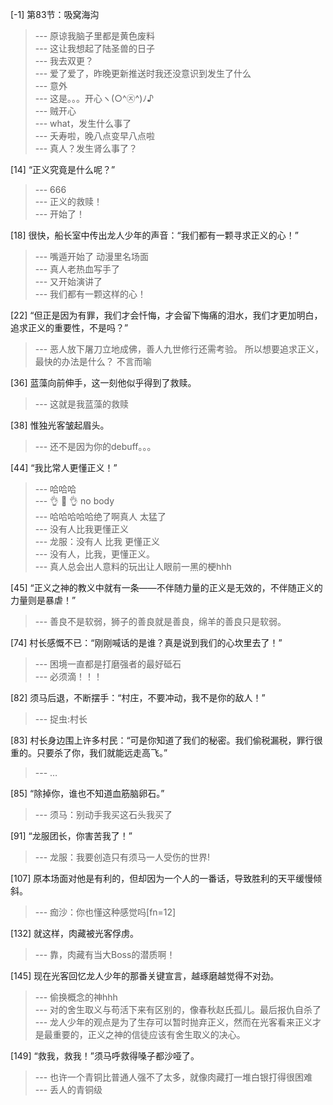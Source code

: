 
[-1] 第83节：吸窝海沟
>--- 原谅我脑子里都是黄色废料<br>
>--- 这让我想起了陆圣兽的日子<br>
>--- 我去双更？<br>
>--- 爱了爱了，昨晚更新推送时我还没意识到发生了什么<br>
>--- 意外<br>
>--- 这是。。。开心ヽ(○^㉨^)ﾉ♪<br>
>--- 贼开心<br>
>--- what，发生什么事了<br>
>--- 夭寿啦，晚八点变早八点啦<br>
>--- 真人？发生肾么事了？<br>

[14] “正义究竟是什么呢？”
>--- 666<br>
>--- 正义的救赎！<br>
>--- 开始了！<br>

[18] 很快，船长室中传出龙人少年的声音：“我们都有一颗寻求正义的心！”
>--- 嘴遁开始了 动漫里名场面<br>
>--- 真人老热血写手了<br>
>--- 又开始演讲了<br>
>--- 我们都有一颗这样的心！<br>

[22] “但正是因为有罪，我们才会忏悔，才会留下悔痛的泪水，我们才更加明白，追求正义的重要性，不是吗？”
>--- 恶人放下屠刀立地成佛，善人九世修行还需考验。
所以想要追求正义，最快的办法是什么？
不言而喻<br>

[36] 蓝藻向前伸手，这一刻他似乎得到了救赎。
>--- 这就是我蓝藻的救赎<br>

[38] 惟独光客皱起眉头。
>--- 还不是因为你的debuff。。。<br>

[44] “我比常人更懂正义！”
>--- 哈哈哈<br>
>--- 👌  👄   👌 no body<br>
>--- 哈哈哈哈哈绝了啊真人   太猛了<br>
>--- 没有人比我更懂正义<br>
>--- 龙服：没有人 比我 更懂正义<br>
>--- 没有人，比我，更懂正义。<br>
>--- 真人总会出人意料的玩出让人眼前一黑的梗hhh<br>

[45] “正义之神的教义中就有一条——不伴随力量的正义是无效的，不伴随正义的力量则是暴虐！”
>--- 善良不是软弱，狮子的善良就是善良，绵羊的善良只是软弱。<br>

[74] 村长感慨不已：“刚刚喊话的是谁？真是说到我们的心坎里去了！”
>--- 困境一直都是打磨强者的最好砥石<br>
>--- 必须滴！！！<br>

[82] 须马后退，不断摆手：“村庄，不要冲动，我不是你的敌人！”
>--- 捉虫:村长<br>

[83] 村长身边围上许多村民：“可是你知道了我们的秘密。我们偷税漏税，罪行很重的。只要杀了你，我们就能远走高飞。”
>--- …<br>

[85] “除掉你，谁也不知道血筋脑卵石。”
>--- 须马：别动手我买这石头我买了<br>

[91] “龙服团长，你害苦我了！”
>--- 龙服：我要创造只有须马一人受伤的世界!<br>

[107] 原本场面对他是有利的，但却因为一个人的一番话，导致胜利的天平缓慢倾斜。
>--- 痂沙：你也懂这种感觉吗[fn=12]<br>

[132] 就这样，肉藏被光客俘虏。
>--- 靠，肉藏有当大Boss的潜质啊！<br>

[145] 现在光客回忆龙人少年的那番关键宣言，越琢磨越觉得不对劲。
>--- 偷换概念的神hhh<br>
>--- 对的舍生取义与苟活下来有区别的，像春秋赵氏孤儿。最后报仇自杀了<br>
>--- 龙人少年的观点是为了生存可以暂时抛弃正义，然而在光客看来正义才是最重要的，正义之神的信徒应该有舍生取义的决心。<br>

[149] “救我，救我！”须马呼救得嗓子都沙哑了。
>--- 也许一个青铜比普通人强不了太多，就像肉藏打一堆白银打得很困难<br>
>--- 丢人的青铜级<br>
